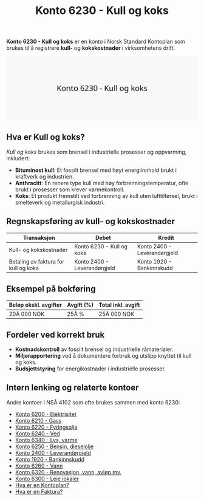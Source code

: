 ﻿---
title: "Konto 6230 - Kull og koks"
seoTitle: "6230-kull-koks"
description: '**Konto 6230 - Kull og koks** er en konto i Norsk Standard Kontoplan som brukes til å registrere **kull-** og **kokskostnader** i virksomhetens drift.'
---

**Konto 6230 - Kull og koks** er en konto i Norsk Standard Kontoplan som brukes til å registrere **kull-** og **kokskostnader** i virksomhetens drift.

![Illustrasjon av konto 6230 Kull og koks](6230-kull-koks-image.svg)

## Hva er Kull og koks?

*Kull og koks* brukes som brensel i industrielle prosesser og oppvarming, inkludert:

* **Bituminøst kull**: Et fossilt brensel med høyt energiinnhold brukt i kraftverk og industrien.
* **Anthracitt**: En renere type kull med høy forbrenningstemperatur, ofte brukt i prosesser som krever varmekontroll.
* **Koks**: Et produkt fremstilt ved forbrenning av kull uten lufttilførsel, brukt i smelteverk og metallurgisk industri.

## Regnskapsføring av kull- og kokskostnader

| Transaksjon                         | Debet                         | Kredit                       |
|-------------------------------------|-------------------------------|------------------------------|
| Kull- og kokskostnader              | Konto 6230 - Kull og koks     | Konto 2400 - Leverandørgjeld |
| Betaling av faktura for kull og koks| Konto 2400 - Leverandørgjeld  | Konto 1920 - Bankinnskudd    |

## Eksempel på bokføring

| Beløp ekskl. avgifter | Avgift (%) | Total inkl. avgift |
|-----------------------|------------|--------------------|
| 20Â 000 NOK            | 25Â %       | 25Â 000 NOK         |

## Fordeler ved korrekt bruk

* **Kostnadskontroll** av fossilt brensel og industrielle råmaterialer.
* **Miljørapportering** ved å dokumentere forbruk og utslipp knyttet til kull og koks.
* **Budsjettstyring** for energikostnader i industrielle prosesser.

## Intern lenking og relaterte kontoer

Andre kontoer i NSÂ 4102 som ofte brukes sammen med konto 6230:

* [Konto 6200 - Elektrisitet](/blogs/kontoplan/6200-elektrisitet "Konto 6200 - Elektrisitet")
* [Konto 6210 - Gass](/blogs/kontoplan/6210-gass "Konto 6210 - Gass")
* [Konto 6220 - Fyringsolje](/blogs/kontoplan/6220-fyringsolje "Konto 6220 - Fyringsolje")
* [Konto 6240 - Ved](/blogs/kontoplan/6240-ved "Konto 6240 - Ved")
* [Konto 6340 - Lys, varme](/blogs/kontoplan/6340-lys-varme "Konto 6340 - Lys, varme")
* [Konto 6250 - Bensin, dieselolje](/blogs/kontoplan/6250-bensin-dieselolje "Konto 6250 - Bensin, dieselolje")
* [Konto 2400 - Leverandørgjeld](/blogs/kontoplan/2400-leverandorgjeld "Konto 2400 - Leverandørgjeld")
* [Konto 1920 - Bankinnskudd](/blogs/kontoplan/1920-bankinnskudd "Konto 1920 - Bankinnskudd")
* [Konto 6260 - Vann](/blogs/kontoplan/6260-vann "Konto 6260 - Vann")
* [Konto 6320 - Renovasjon, vann, avløp mv.](/blogs/kontoplan/6320-renovasjon-vann-avlop-mv "Konto 6320 - Renovasjon, vann, avløp mv.")
* [Konto 6300 - Leie lokaler](/blogs/kontoplan/6300-leie-lokaler "Konto 6300 - Leie lokaler")
* [Hva er en Kontoplan?](/blogs/regnskap/hva-er-kontoplan "Hva er en Kontoplan? Komplett Guide til Kontoplaner i Norsk Regnskap")
* [Hva er en Faktura?](/blogs/regnskap/hva-er-en-faktura "Hva er en Faktura? En Guide til Norske Fakturakrav")






